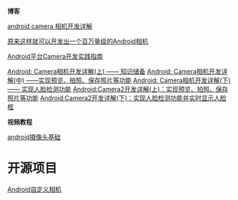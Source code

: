 **博客**

[android camera 相机开发详解](https://www.jianshu.com/p/7dd2191b4537)

[原来这样就可以开发出一个百万量级的Android相机](https://segmentfault.com/a/1190000016458928#articleHeader6)

[Android平台Camera开发实践指南](https://juejin.im/post/5a33a5106fb9a04525782db5)

[Android: Camera相机开发详解(上) —— 知识储备](https://www.jianshu.com/p/f8d0d1467584)
[Android: Camera相机开发详解(中) ——实现预览、拍照、保存照片等功能](https://www.jianshu.com/p/e20a2ad6ad9a)
[Android: Camera相机开发详解(下) —— 实现人脸检测功能](https://www.jianshu.com/p/3bb301c302e8)
[Android:Camera2开发详解(上)：实现预览、拍照、保存照片等功能](https://www.jianshu.com/p/0ea5e201260f)
[Android:Camera2开发详解(下)：实现人脸检测功能并实时显示人脸框](https://www.jianshu.com/p/331af6dc2772)

**视频教程**

[android摄像头基础](http://www.imooc.com/learn/543)

# 开源项目 # 

[Android自定义相机 ](https://github.com/jinguangyue/Android-CustomCamera)
